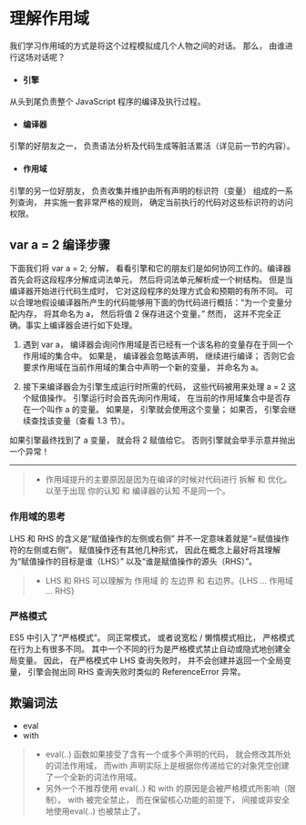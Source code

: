 # 理解作用域
我们学习作用域的方式是将这个过程模拟成几个人物之间的对话。 那么， 由谁进行这场对话呢？

* #### 引擎
从头到尾负责整个 JavaScript 程序的编译及执行过程。

* #### 编译器
引擎的好朋友之一， 负责语法分析及代码生成等脏活累活（详见前一节的内容）。

* #### 作用域
引擎的另一位好朋友， 负责收集并维护由所有声明的标识符（变量） 组成的一系列查询， 并实施一套非常严格的规则， 确定当前执行的代码对这些标识符的访问权限。

## var a = 2 编译步骤
下面我们将 var a = 2; 分解， 看看引擎和它的朋友们是如何协同工作的。编译器首先会将这段程序分解成词法单元， 然后将词法单元解析成一个树结构。 但是当编译器开始进行代码生成时， 它对这段程序的处理方式会和预期的有所不同。
可以合理地假设编译器所产生的代码能够用下面的伪代码进行概括：“为一个变量分配内存， 将其命名为 a， 然后将值 2 保存进这个变量。” 然而， 这并不完全正确。事实上编译器会进行如下处理。

1. 遇到 var a， 编译器会询问作用域是否已经有一个该名称的变量存在于同一个作用域的集合中。 如果是， 编译器会忽略该声明， 继续进行编译； 否则它会要求作用域在当前作用域的集合中声明一个新的变量， 并命名为 a。

2. 接下来编译器会为引擎生成运行时所需的代码， 这些代码被用来处理 a = 2 这个赋值操作。 引擎运行时会首先询问作用域， 在当前的作用域集合中是否存在一个叫作 a 的变量。 如果是， 引擎就会使用这个变量； 如果否， 引擎会继续查找该变量（查看 1.3
节）。

如果引擎最终找到了 a 变量， 就会将 2 赋值给它。 否则引擎就会举手示意并抛出一个异常！

---
> * 作用域提升的主要原因是因为在编译的时候对代码进行 拆解 和 优化。以至于出现 你的认知 和 编译器的认知 不是同一个。


### 作用域的思考

LHS 和 RHS 的含义是“赋值操作的左侧或右侧” 并不一定意味着就是“=赋值操作符的左侧或右侧”。 赋值操作还有其他几种形式， 因此在概念上最好将其理解为“赋值操作的目标是谁（LHS）” 以及“谁是赋值操作的源头（RHS）”。


> * LHS 和 RHS 可以理解为 作用域 的 左边界 和 右边界。{LHS ... 作用域 ... RHS}

### 严格模式
ES5 中引入了“严格模式”。 同正常模式， 或者说宽松 / 懒惰模式相比， 严格模式在行为上有很多不同。 其中一个不同的行为是严格模式禁止自动或隐式地创建全局变量。 因此， 在严格模式中 LHS 查询失败时， 并不会创建并返回一个全局变量， 引擎会抛出同 RHS 查询失败时类似的 ReferenceError 异常。

## 欺骗词法
* eval
* with
> - eval(..) 函数如果接受了含有一个或多个声明的代码， 就会修改其所处的词法作用域， 而with 声明实际上是根据你传递给它的对象凭空创建了一个全新的词法作用域。
> - 另外一个不推荐使用 eval(..) 和 with 的原因是会被严格模式所影响（限制）。 with 被完全禁止， 而在保留核心功能的前提下， 间接或非安全地使用eval(..) 也被禁止了。




